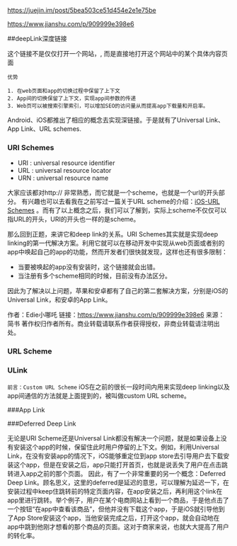 https://juejin.im/post/5bea503ce51d454e2e1e75be



https://www.jianshu.com/p/909999e398e6



##deepLink深度链接

这个链接不是仅仅打开一个网站，, 而是直接地打开这个网站中的某个具体内容页面

`优势`

	1. 在web页面和app的切换过程中保留了上下文
	2. App间的切换保留了上下文，实现app间参数的传递
	3. Web页可以被搜索引擎索引，可以增加SEO的访问量从而提高app下载量和开启率。

Android、iOS都推出了相应的概念去实现深链接。于是就有了Universal Link、App Link、URL schemes.



### URI Schemes

- URI : universal resource identifier
- URL : universal resource locator
- URN : universal resource name

大家应该都对http:// 非常熟悉，而它就是一个scheme，也就是一个url的开头部分。
 有兴趣也可以去看我在之前写过一篇关于URL scheme的介绍：[iOS-URL Schemes](https://www.jianshu.com/p/2c1f1735fe38) 。而有了以上概念之后，我们可以了解到，实际上scheme不仅仅可以指URL的开头，URI的开头也一样的是scheme。

那么回到正题，来讲它和deep link的关系。URI Schemes其实就是实现deep linking的第一代解决方案。利用它就可以在移动开发中实现从web页面或者别的app中唤起自己的app的功能，然而开发者们很快就发现，这样也还有很多限制：

- 当要被唤起的app没有安装时，这个链接就会出错。
- 当注册有多个scheme相同的时候，目前没有办法区分。

因此为了解决以上问题，苹果和安卓都有了自己的第二套解决方案，分别是iOS的Universal Link，和安卓的App Link。



作者：Edie小哪吒
链接：https://www.jianshu.com/p/909999e398e6
来源：简书
著作权归作者所有。商业转载请联系作者获得授权，非商业转载请注明出处。

### URL  Scheme

### ULink

`前言：Custom URL Scheme`
iOS在之前的很长一段时间内用来实现deep linking以及app间通信的方法就是上面提到的，被叫做custom URL scheme。

###App Link

###Deferred Deep Link

无论是URI Scheme还是Universal Link都没有解决一个问题，就是如果设备上没有安装这个app的时候，保留住此时用户停留的上下文。例如，利用Universal Link，在没有安装app的情况下，iOS能够重定位到app store去引导用户去下载安装这个app，但是在安装之后，app只能打开首页，也就是说丢失了用户在点击跳转进入app之前的那个页面。
 因此，有了一个非常重要的另一个概念：Deferred Deep Link。顾名思义，这里的deferred是延迟的意思，可以理解为延迟一下，在安装过程中keep住跳转前的特定页面内容，在app安装之后，再利用这个link在app里进行跳转。举个例子，用户在某个电商网站上看到一个商品，于是他点击了一个按钮“在app中查看该商品”，但他并没有下载这个app，于是iOS就引导他到了App Store安装这个app，当他安装完成之后，打开这个app，就会自动地在app中跳到他刚才想看的那个商品的页面。这对于商家来说，也就大大提高了用户的转化率。